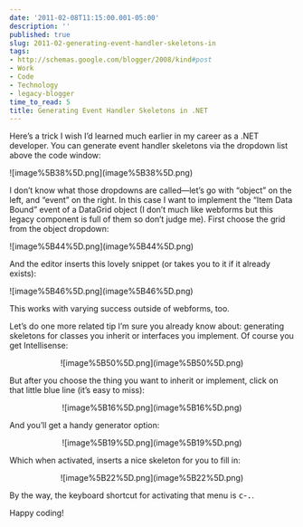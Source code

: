 ```yaml
---
date: '2011-02-08T11:15:00.001-05:00'
description: ''
published: true
slug: 2011-02-generating-event-handler-skeletons-in
tags:
- http://schemas.google.com/blogger/2008/kind#post
- Work
- Code
- Technology
- legacy-blogger
time_to_read: 5
title: Generating Event Handler Skeletons in .NET
---
```


<p>Here’s a trick I wish I’d learned much earlier in my career as a .NET developer. You can generate event handler skeletons via the dropdown list above the code window:</p>
<p>![image%5B38%5D.png](image%5B38%5D.png)</p>
<p>I don’t know what those dropdowns are called—let’s go with “object” on the left, and “event” on the right. In this case I want to implement the “Item Data Bound” event of a DataGrid object (I don’t much like webforms but this legacy component is full of them so don’t judge me). First choose the grid from the object dropdown:</p>
<p>![image%5B44%5D.png](image%5B44%5D.png)</p>
<p>And the editor inserts this lovely snippet (or takes you to it if it already exists):</p>
<p>![image%5B46%5D.png](image%5B46%5D.png)</p>
<p>This works with varying success outside of webforms, too.</p>
<p>Let’s do one more related tip I’m sure you already know about: generating skeletons for classes you inherit or interfaces you implement. Of course you get Intellisense:</p>  <p align="center">![image%5B50%5D.png](image%5B50%5D.png)</p>
<p>But after you choose the thing you want to inherit or implement, click on that little blue line (it’s easy to miss):</p>  <p align="center">![image%5B16%5D.png](image%5B16%5D.png)</p>
<p>And you’ll get a handy generator option:</p>  <p align="center">![image%5B19%5D.png](image%5B19%5D.png)</p>
<p>Which when activated, inserts a nice skeleton for you to fill in:</p>  <p align="center">![image%5B22%5D.png](image%5B22%5D.png)</p>
<p>By the way, the keyboard shortcut for activating that menu is <kbd>c</kbd>-<kbd>.</kbd>.</p>
<p>Happy coding!</p>